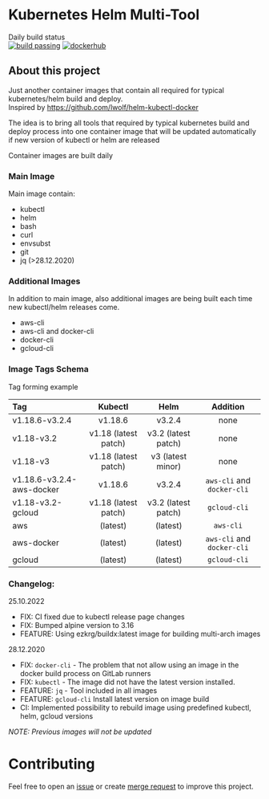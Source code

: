 # Kubernetes Helm Multi-Tool 
Daily build status  
[![build passing](https://gitlab.com/voxsoft/tools/kube-helm-multitool/badges/master/pipeline.svg)](https://gitlab.com/voxsoft/tools/kube-helm-multitool/-/pipelines)
[![dockerhub](https://img.shields.io/docker/pulls/voxsoft/kube-helm-multitool.svg)](https://hub.docker.com/r/voxsoft/kube-helm-multitool)
## About this project
Just another container images that contain all required for typical kubernetes/helm build and deploy.  
Inspired by https://github.com/lwolf/helm-kubectl-docker

The idea is to bring all tools that required by typical kubernetes build and deploy process into one container image that will be updated automatically if new version of kubectl or helm are released

Container images are built daily

### Main Image
Main image contain:
- kubectl
- helm
- bash
- curl
- envsubst
- git
- jq (>28.12.2020)


### Additional Images
In addition to main image, also additional images are being built each time new kubectl/helm releases come.
- aws-cli
- aws-cli and docker-cli
- docker-cli
- gcloud-cli


### Image Tags Schema
Tag forming example

| Tag                       | Kubectl             | Helm              |  Addition | 
|:--------------------------|:-------------------:|:-----------------:|:---------:|
|v1.18.6-v3.2.4             |v1.18.6              |v3.2.4             | none |
|v1.18-v3.2                 |v1.18 (latest patch) |v3.2 (latest patch)| none |
|v1.18-v3                   |v1.18 (latest patch) |v3 (latest minor)  | none |
|v1.18.6-v3.2.4-aws-docker  |v1.18.6              |v3.2.4             | `aws-cli` and `docker-cli` |
|v1.18-v3.2-gcloud          |v1.18 (latest patch) |v3.2 (latest patch)| `gcloud-cli` |
|aws                        |(latest)             |(latest)           | `aws-cli` |
|aws-docker                 |(latest)             |(latest)           | `aws-cli` and `docker-cli` |
|gcloud                     |(latest)             |(latest)           | `gcloud-cli` |

### Changelog:
25.10.2022
- FIX: CI fixed due to kubectl release page changes
- FIX: Bumped alpine version to 3.16
- FEATURE: Using ezkrg/buildx:latest image for building multi-arch images

28.12.2020
- FIX: `docker-cli` - The problem that not allow using an image in the docker build process on GitLab runners
- FIX: `kubectl` - The image did not have the latest version installed.
- FEATURE: `jq` - Tool included in all images
- FEATURE: `gcloud-cli` Install latest  version on image build
- CI: Implemented possibility to rebuild image using predefined kubectl, helm, gcloud versions

*NOTE: Previous images will not be updated*

# Contributing
Feel free to open an [issue](https://gitlab.com/voxsoft/tools/kube-helm-multitool/-/issues) or create [merge request](https://gitlab.com/voxsoft/tools/kube-helm-multitool/-/merge_requests) to improve this project.
